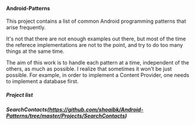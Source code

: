 #### Android-Patterns
This project contains a list of common Android programming patterns that arise frequently. 

It's not that there are not enough examples out there, but most of the time the referece implementations are not to the point, and try to do too many things at the same time.

The aim of this work is to handle each pattern at a time, independent of the others, as much as possible. I realize that sometimes it won't be just possible. For example, in order to implement a Content Provider, one needs to implement a database first.

##### Project list
##### SearchContacts(https://github.com/shoaibk/Android-Patterns/tree/master/Projects/SearchContacts)
